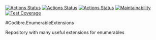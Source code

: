 [![Actions Status](https://github.com/Codibre/dotnet-enumerable/workflows/build/badge.svg)](https://github.com/Codibre/dotnet-enumerable/actions)
[![Actions Status](https://github.com/Codibre/dotnet-enumerable/workflows/test/badge.svg)](https://github.com/Codibre/dotnet-enumerable/actions)
[![Actions Status](https://github.com/Codibre/dotnet-enumerable/workflows/lint/badge.svg)](https://github.com/Codibre/dotnet-enumerable/actions)
[![Maintainability](https://api.codeclimate.com/v1/badges/09278283aa83446a1b39/maintainability)](https://codeclimate.com/github/codibre/dotnet-enumerable/maintainability)
[![Test Coverage](https://api.codeclimate.com/v1/badges/09278283aa83446a1b39/test_coverage)](https://codeclimate.com/github/codibre/dotnet-enumerable/test_coverage)

#Codibre.EnumerableExtensions

Repository with many useful extensions for enumerables
